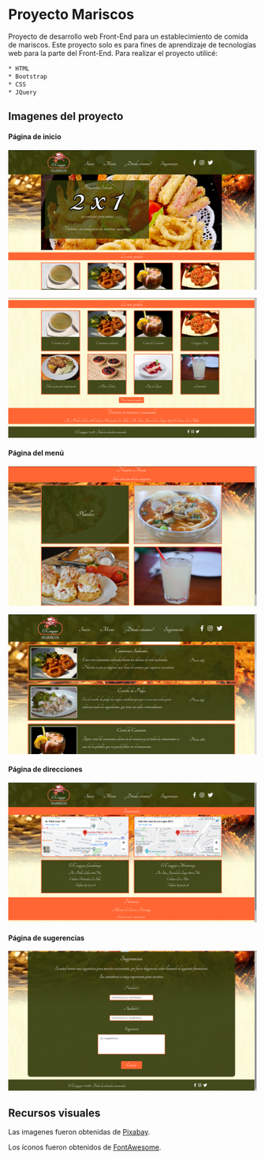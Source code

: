 # Proyecto Mariscos

Proyecto de desarrollo web Front-End para un establecimiento de comida de mariscos. Este proyecto solo es para fines de aprendizaje de tecnologías web para la parte del Front-End. Para realizar el proyecto utilicé:

    * HTML
    * Bootstrap
    * CSS
    * JQuery

## Imagenes del proyecto

#### Página de inicio
![Página de inicio](imagenes-proyecto/index_page1.png "Página de inicio")

![Página de inicio](imagenes-proyecto/index_page2.png "Página de inicio")

#### Página del menú
![Página de menú](imagenes-proyecto/menu_page.png "Página de menú")

![Página de menú](imagenes-proyecto/menu_page_dishes.png "Página de menú")

#### Página de direcciones
![Página de direcciones](imagenes-proyecto/locations_page.png "Página de direcciones")

#### Página de sugerencias
![Página de sugerencias](imagenes-proyecto/suggestions_page.png "Página de sugerencias")

## Recursos visuales

Las imagenes fueron obtenidas de [Pixabay](https://pixabay.com/ "Pixabay").

Los íconos fueron obtenidos de [FontAwesome](https://fontawesome.com/ "FontAwesome").
